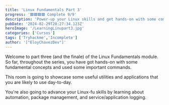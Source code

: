 ```yaml
---
title: 'Linux Fundamentals Part 3'
progress: '🟩🟩🟩🟩 Complete 9/9'
description: 'Power-up your Linux skills and get hands-on with some common utilities that you are likely to use day-to-day!'
pubDate: '2024-02-29T20:27:34.123Z'
heroImage: '/LearningLinupart3.jpg'
categories: ['Cursos']
tags: ['Tryhackme','Incomplete']
author: '["EloyChavezDev"]'
---
```

Welcome to part three (and the finale) of the Linux Fundamentals module. So far, throughout the series, you have got hands-on with some fundamental concepts and used some important commands. 

This room is going to showcase some useful utilities and applications that you are likely to use day-to-day. 

You're also going to advance your Linux-fu skills by learning about automation, package management, and service/application logging. 
